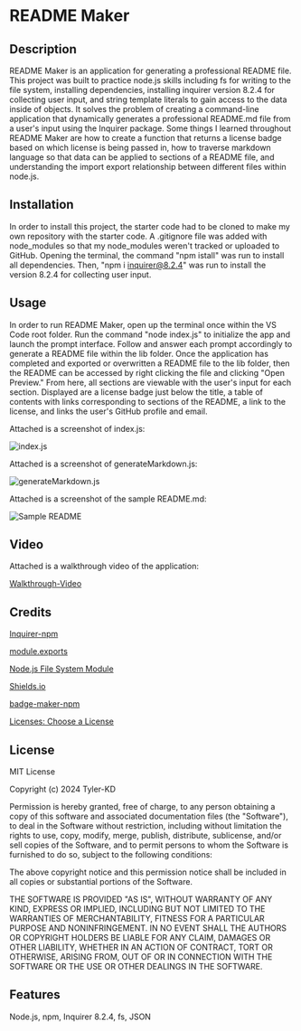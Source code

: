 # README Maker

## Description

README Maker is an application for generating a professional README file.  This project was built to practice node.js skills including fs for writing to the file system, installing dependencies, installing inquirer version 8.2.4 for collecting user input, and string template literals to gain access to the data inside of objects.  It solves the problem of creating a command-line application that dynamically generates a professional README.md file from a user's input using the Inquirer package.  Some things I learned throughout README Maker are how to create a function that returns a license badge based on which license is being passed in, how to traverse markdown language so that data can be applied to sections of a README file, and understanding the import export relationship between different files within node.js.

## Installation

In order to install this project, the starter code had to be cloned to make my own repository with the starter code.  A .gitignore file was added with node_modules so that my node_modules weren't tracked or uploaded to GitHub.  Opening the terminal, the command "npm istall" was run to install all dependencies.  Then, "npm i inquirer@8.2.4" was run to install the version 8.2.4 for collecting user input.  

## Usage

In order to run README Maker, open up the terminal once within the VS Code root folder.  Run the command "node index.js" to initialize the app and launch the prompt interface.  Follow and answer each prompt accordingly to generate a README file within the lib folder.  Once the application has completed and exported or overwritten a README file to the lib folder, then the README can be accessed by right clicking the file and clicking "Open Preview."  From here, all sections are viewable with the user's input for each section.  Displayed are a license badge just below the title, a table of contents with links corresponding to sections of the README, a link to the license, and links the user's GitHub profile and email.

Attached is a screenshot of index.js:

![index.js](./assets/images/README%20Maker%20index.js(final).png)

Attached is a screenshot of generateMarkdown.js:

![generateMarkdown.js](./assets/images/README%20Maker%20generateMarkdown.js(final).png)

Attached is a screenshot of the sample README.md:

![Sample README](./assets/images/README%20MAKER%20Sample%20README(final).png)

## Video

Attached is a walkthrough video of the application:

[Walkthrough-Video](https://drive.google.com/file/d/1KtGEn2hcXcg7CjK2QcJZEAKFD3knnKUe/view?usp=sharing)

## Credits

[Inquirer-npm](https://www.npmjs.com/package/inquirer)

[module.exports](https://www.freecodecamp.org/news/module-exports-how-to-export-in-node-js-and-javascript/)

[Node.js File System Module](https://www.w3schools.com/nodejs/nodejs_filesystem.asp)

[Shields.io](https://shields.io/)

[badge-maker-npm](https://www.npmjs.com/package/badge-maker)

[Licenses: Choose a License](https://choosealicense.com/licenses/)


## License

MIT License

Copyright (c) 2024 Tyler-KD

Permission is hereby granted, free of charge, to any person obtaining a copy of this software and associated documentation files (the "Software"), to deal in the Software without restriction, including without limitation the rights to use, copy, modify, merge, publish, distribute, sublicense, and/or sell copies of the Software, and to permit persons to whom the Software is furnished to do so, subject to the following conditions:

The above copyright notice and this permission notice shall be included in all copies or substantial portions of the Software.

THE SOFTWARE IS PROVIDED "AS IS", WITHOUT WARRANTY OF ANY KIND, EXPRESS OR IMPLIED, INCLUDING BUT NOT LIMITED TO THE WARRANTIES OF MERCHANTABILITY, FITNESS FOR A PARTICULAR PURPOSE AND NONINFRINGEMENT. IN NO EVENT SHALL THE AUTHORS OR COPYRIGHT HOLDERS BE LIABLE FOR ANY CLAIM, DAMAGES OR OTHER LIABILITY, WHETHER IN AN ACTION OF CONTRACT, TORT OR OTHERWISE, ARISING FROM, OUT OF OR IN CONNECTION WITH THE SOFTWARE OR THE USE OR OTHER DEALINGS IN THE SOFTWARE.

## Features

Node.js, npm, Inquirer 8.2.4, fs, JSON